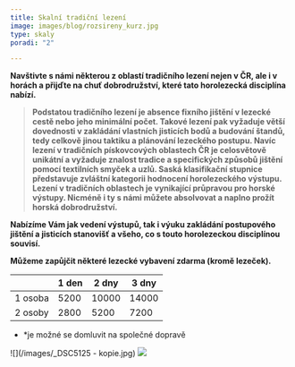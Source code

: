 ```yaml
---
title: Skalní tradiční lezení
image: images/blog/rozsireny_kurz.jpg
type: skaly
poradi: "2"

---
```

**Navštivte s námi některou z oblastí tradičního lezení nejen v ČR, ale i v horách a přijďte na chuť dobrodružství, které tato horolezecká disciplína nabízí.**

> **Podstatou tradičního lezení je absence fixního jištění v lezecké cestě nebo jeho minimální počet. Takové lezení pak vyžaduje větší dovednosti v zakládání vlastních jisticích bodů a budování štandů, tedy celkově jinou taktiku a plánování lezeckého postupu. Navíc lezení v tradičních pískovcových oblastech ČR je celosvětově unikátní a vyžaduje znalost tradice a specifických způsobů jištění pomocí textilních smyček a uzlů. Saská klasifikační stupnice představuje zvláštní kategorii hodnocení horolezeckého výstupu. Lezení v tradičních oblastech je vynikající průpravou pro horské výstupy. Nicméně i ty s námi můžete absolvovat a naplno prožít horská dobrodružství.**

**Nabízíme Vám jak vedení výstupů, tak i výuku zakládání postupového jištění a jisticích stanovišť a všeho, co s touto horolezeckou disciplínou souvisí.**

**Můžeme zapůjčit některé lezecké vybavení zdarma (kromě lezeček).**

|  | 1 den | 2 dny | 3 dny |
| --- | --- | --- | --- |
| 1 osoba | 5200 | 10000 | 14000 |
| 2 osoby | 2800 | 5200 | 7200 |

* *je možné se domluvit na společné dopravě

![](/images/_DSC5125 - kopie.jpg)
![](/images/DSCN5549.JPG)